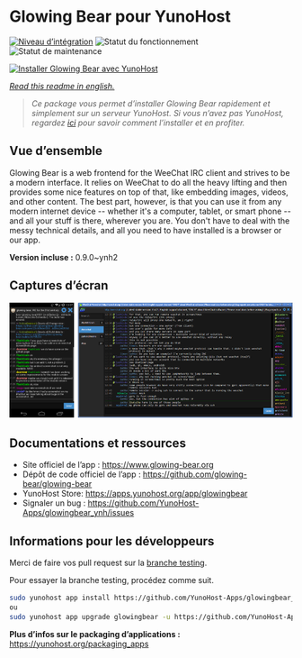 <!--
N.B.: This README was automatically generated by https://github.com/YunoHost/apps/tree/master/tools/readme_generator
It shall NOT be edited by hand.
-->

# Glowing Bear pour YunoHost

[![Niveau d’intégration](https://dash.yunohost.org/integration/glowingbear.svg)](https://dash.yunohost.org/appci/app/glowingbear) ![Statut du fonctionnement](https://ci-apps.yunohost.org/ci/badges/glowingbear.status.svg) ![Statut de maintenance](https://ci-apps.yunohost.org/ci/badges/glowingbear.maintain.svg)

[![Installer Glowing Bear avec YunoHost](https://install-app.yunohost.org/install-with-yunohost.svg)](https://install-app.yunohost.org/?app=glowingbear)

*[Read this readme in english.](./README.md)*

> *Ce package vous permet d’installer Glowing Bear rapidement et simplement sur un serveur YunoHost.
Si vous n’avez pas YunoHost, regardez [ici](https://yunohost.org/#/install) pour savoir comment l’installer et en profiter.*

## Vue d’ensemble

Glowing Bear is a web frontend for the WeeChat IRC client and strives to be a modern interface. It relies on WeeChat to do all the heavy lifting and then provides some nice features on top of that, like embedding images, videos, and other content. The best part, however, is that you can use it from any modern internet device -- whether it's a computer, tablet, or smart phone -- and all your stuff is there, wherever you are. You don't have to deal with the messy technical details, and all you need to have installed is a browser or our app.

**Version incluse :** 0.9.0~ynh2

## Captures d’écran

![Capture d’écran de Glowing Bear](./doc/screenshots/screenshot.png)

## Documentations et ressources

* Site officiel de l’app : <https://www.glowing-bear.org>
* Dépôt de code officiel de l’app : <https://github.com/glowing-bear/glowing-bear>
* YunoHost Store: <https://apps.yunohost.org/app/glowingbear>
* Signaler un bug : <https://github.com/YunoHost-Apps/glowingbear_ynh/issues>

## Informations pour les développeurs

Merci de faire vos pull request sur la [branche testing](https://github.com/YunoHost-Apps/glowingbear_ynh/tree/testing).

Pour essayer la branche testing, procédez comme suit.

``` bash
sudo yunohost app install https://github.com/YunoHost-Apps/glowingbear_ynh/tree/testing --debug
ou
sudo yunohost app upgrade glowingbear -u https://github.com/YunoHost-Apps/glowingbear_ynh/tree/testing --debug
```

**Plus d’infos sur le packaging d’applications :** <https://yunohost.org/packaging_apps>